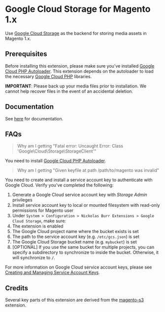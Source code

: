 # Google Cloud Storage for Magento 1.x

Use [Google Cloud Storage](https://cloud.google.com/storage/) as the backend for storing media assets in Magento 1.x.

## Prerequisites

Before installing this extension, please make sure you've installed [Google Cloud PHP Autoloader](https://github.com/auroraextensions/googlecloudphpautoloader).
This extension depends on the autoloader to load the necessary [Google Cloud PHP](https://github.com/googleapis/google-cloud-php) libraries.

**IMPORTANT**: Please back up your media files prior to installation. We cannot help recover files in the event of an accidental deletion.

## Documentation

See [here](https://docs.auroraextensions.com/magento/extensions/1.x/magegcs/latest/) for documentation.

## FAQs

> Why am I getting "Fatal error: Uncaught Error: Class 'Google\Cloud\Storage\StorageClient'"

You need to install [Google Cloud PHP Autoloader](https://github.com/auroraextensions/googlecloudphpautoloader).

> Why am I getting "Given keyfile at path /path/to/magento was invalid"

You need to create and install a service account key to authenticate with Google Cloud. Verify you've completed the following:

1. Generate a Google Cloud service account key with _Storage Admin_ privileges
2. Install service account key to local or mounted filesystem with read-only permissions for Magento user
3. Under `System > Configuration > Nickolas Burr Extensions > Google Cloud Storage`, make sure:
  1. The extension is enabled
  2. The Google Cloud project name where the bucket exists is set
  3. The path to the service account key (e.g. `/etc/gcs.json`) is set
  4. The Google Cloud Storage bucket name (e.g. `mybucket`) is set
  5. [OPTIONAL] If you use the same bucket for multiple projects, you can specify a subdirectory to synchronize to inside the bucket. Otherwise, it will synchronize to `/`.

For more information on Google Cloud service account keys, please see [Creating and Managing Service Account Keys](https://cloud.google.com/iam/docs/creating-managing-service-account-keys).

## Credits

Several key parts of this extension are derived from the [magento-s3](https://github.com/thaiphan/magento-s3) extension.
